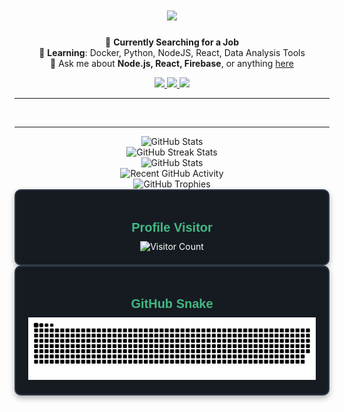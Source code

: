 <h1 align="center">
    <img src="https://readme-typing-svg.herokuapp.com/?font=Pacifico&size=35&center=true&vCenter=true&width=500&height=70&duration=4000&lines=Hi+There!+👋;+I'm+MD+Habibullah+Misbah!;" />
</h1>

<div align="center">

  🔭 **Currently Searching for a Job**  
  🌱 **Learning**: Docker, Python, NodeJS, React, Data Analysis Tools  
  💬 Ask me about **Node.js, React, Firebase**, or anything [here](https://tinyurl.com/Misbah7172)
</div>
 
<div align="center"> 
  <a href="mailto:misbah244176@gmail.com">
    <img src="https://img.shields.io/badge/Gmail-333333?style=for-the-badge&logo=gmail&logoColor=red" />
  </a>
  <a href="https://www.linkedin.com/in/md-habibulla-misba/" target="_blank">
    <img src="https://img.shields.io/badge/LinkedIn-0077B5?style=for-the-badge&logo=linkedin&logoColor=white" target="_blank" />
  </a>
  <a href="https://tinyurl.com/Misbah7172" target="_blank">
     <img src="https://img.shields.io/badge/Portfolio-FF5722?style=for-the-badge&logo=todoist&logoColor=white" target="_blank" /> <!-- sqlite, safari, google-chrome are other good icon options -->
  </a>
</div>

 <hr/>

<br/>
<hr/>
<div align="center">
   <img  src="https://github-readme-stats-salesp07.vercel.app/api?username=misbah7172&show_icons=true&theme=react&hide_title=true&include_all_commits=true&count_private=true&border_radius=10" alt="GitHub Stats" />
 </div>
<div align="center">
   <img  src="https://github-readme-streak-stats.herokuapp.com/?user=misbah7172&theme=react&border_radius=10" alt="GitHub Streak Stats" />
 </div>

<div align="center">
  <img  src="https://github-readme-stats-salesp07.vercel.app/api?username=misbah7172&show_icons=true&theme=react&hide_title=true&include_all_commits=true&count_private=true&border_radius=10" alt="GitHub Stats" />
</div>

<div align="center">
  <img src="https://github-readme-activity-graph.vercel.app/graph/?username=misbah7172&theme=react&border_radius=10" alt="Recent GitHub Activity" />
</div>

<div align="center">
  <img  src="https://github-profile-trophy.vercel.app/?username=misbah7172&theme=react&no-frame=true&border_radius=10" alt="GitHub Trophies" />
</div>

<div align="center" style="border-radius: 10px; border: 2px solid #2e3a46; padding: 20px; background-color: #161b22; color: white; box-shadow: 0px 4px 10px rgba(0, 0, 0, 0.3);">
  <h3 style="font-family: 'Arial', sans-serif; font-size: 20px; margin-bottom: 10px; color: #42b983;">Profile Visitor</h3>
  <img  src="https://profile-counter.glitch.me/misbah7172/count.svg" alt="Visitor Count" />
</div>

<div align="center" style="border-radius: 10px; border: 2px solid #2e3a46; padding: 20px; background-color: #161b22; color: white; box-shadow: 0px 4px 10px rgba(0, 0, 0, 0.3);">
  <h3 style="font-family: 'Arial', sans-serif; font-size: 20px; margin-bottom: 10px; color: #42b983;">GitHub Snake</h3>
  <img src="https://github.com/misbah7172/misbah7172/blob/output/github-snake-dark.svg" alt="Snake GIF" />
</div>
